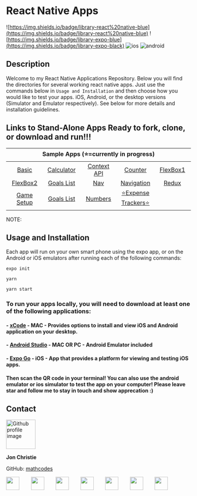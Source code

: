 # React Native Apps

![https://img.shields.io/badge/library-react%20native-blue](https://img.shields.io/badge/library-react%20native-blue) ![https://img.shields.io/badge/library-expo-blue](https://img.shields.io/badge/library-expo-black) ![ios](https://img.shields.io/badge/OS-iOS-white) ![android](https://img.shields.io/badge/library-android-green) 

## Description
Welcome to my React Native Applications Repository. Below you will find the directories for several working react native apps. Just use the commands below in `Usage and Installation` and then choose how you would like to test your apps. iOS, Android, or the desktop versions (Simulator and Emulator respectively). See below for more details and installation guidelines. 

## Links to Stand-Alone Apps Ready to fork, clone, or download and run!!!

<table class="tg" style="width:100% !important display:inline-table; text-align:center;">
<thead>
  <tr>
    <th class="tg-0pky" colspan="5">Sample Apps (⭐️=currently in progress)</th>
  </tr>
</thead>
<tbody>
  <tr>
   <td class="tg-0pky" style="width:10% !important;" colspan="1">
      <a href="https://github.com/mathcodes/react-native-apps/tree/main/sample-apps/rn-basic">Basic</a>
    </td>
     <td class="tg-0pky" style="width:20% !important;" colspan="1">
      <a href="https://github.com/mathcodes/react-native-apps/tree/main/sample-apps/rn-calculator">Calculator</a>
    </td>
     <td class="tg-0pky" style="width:20% !important;" colspan="1">
      <a href="https://github.com/mathcodes/react-native-apps/tree/main/sample-apps/rn-contextAPI">Context API</a>
    </td>
    <td class="tg-0pky" style="width:20% !important;" colspan="1">
      <a href="https://github.com/mathcodes/react-native-apps/tree/main/sample-apps/rn-counter">Counter</a>
    </td>
    <td class="tg-0pky" style="width:20% !important;" colspan="1">
      <a href="https://github.com/mathcodes/react-native-apps/tree/main/sample-apps/rn-flexbox1">FlexBox1</a>
    </td>
  </tr>
  <tr>
    <td class="tg-0pky" style="width:20% !important;" colspan="1">
      <a href="https://github.com/mathcodes/react-native-apps/tree/main/sample-apps/rn-flexbox2">FlexBox2</a>
    </td>
    <td class="tg-0pky" style="width:20% !important;" colspan="1">
      <a href="https://github.com/mathcodes/react-native-goals-app/tree/main/sample-apps/react-native-goals-list">Goals List</a>
    </td>
    <td class="tg-0pky" style="width:20% !important;" colspan="1">
      <a href="https://github.com/mathcodes/react-native-apps/tree/main/sample-apps/rn-nav">Nav</a>
    </td>
    <td class="tg-0pky" style="width:20% !important;" colspan="1">
      <a href="https://github.com/mathcodes/react-native-apps/tree/main/sample-apps/rn-navigation">Navigation</a>
    </td>
    <td class="tg-0pky" style="width:20% !important;" colspan="1">
      <a href="https://github.com/mathcodes/react-native-apps/tree/main/sample-apps/rn-redux">Redux</a>
    </td>
    </tr>
    <tr>
    <td class="tg-0pky" style="width:20% !important;" colspan="1">
      <a href="https://github.com/mathcodes/react-native-apps/tree/main/sample-apps/rn-game-setup">Game Setup</a>
    </td>
      <td class="tg-0pky" style="width:20% !important;" colspan="1">
      <a href="https://github.com/mathcodes/react-native-apps/tree/main/sample-apps/rn-goals-list">Goals List</a>
    </td>
    <td class="tg-0pky" style="width:20% !important;" colspan="1">
      <a href="https://github.com/mathcodes/react-native-apps/tree/main/sample-apps/rn-numbers">Numbers</a>
    </td>
     <td class="tg-0pky" style="width:20% !important;" colspan="1">
      <a href="https://github.com/mathcodes/react-native-apps/tree/main/sample-apps/rn-expense-trackers">⭐️Expense Trackers⭐️</a>
    </td>
    </tr>
    
   
  
</tbody>
</table>

NOTE: 

## Usage and Installation
Each app will run on your own smart phone using the expo app, or on the Android or iOS emulators after running each of the following commands:
```
expo init

yarn
 
yarn start
```
### To run your apps locally, you will need to download at least one of the following applications:

#### - [xCode](https://apps.apple.com/us/app/xcode/id497799835?mt=12) - MAC - Provides options to install and view iOS and Android application on your desktop.

#### - [Android Studio](https://developer.android.com/studio) - MAC OR PC - Android Emulator included 


#### - [Expo Go](https://apps.apple.com/us/app/expo-go/id982107779) - iOS - App that provides a platform for viewing and testing iOS apps.

#### Then scan the QR code in your terminal! You can also use the android emulator or ios simulator to test the app on your computer! Please leave star and follow me to stay in touch and show apprecation :) 

## Contact
<img src="https://avatars0.githubusercontent.com/u/17928947?v=4" alt="Github profile image" width="80px" height="80px" />

__Jon Christie__ 

GitHub: [mathcodes](https://github.com/mathcodes) 

[<code><img width="36px" src="https://img.icons8.com/color/48/000000/linkedin.png"/></code>](https://www.linkedin.com/jonchristie)       
[<code><img width="36" src="https://img.icons8.com/color/48/000000/twitter--v2.png"/></code>](https://twitter.com/jonpchristie)       
[<code><img width="36" src="https://img.icons8.com/color/48/000000/youtube-play.png"/></code>](https://www.youtube.com/channel/UC5GFnN-lv8Yuqc9O3b79k6g)       
[<code><img width="36" src="https://img.icons8.com/color/48/000000/facebook.png"/></code>](https://www.facebook.com/jonpchristie)       
[<code><img width="36" src="https://img.icons8.com/color/48/000000/instagram-new--v2.png"/></code>](https://www.instagram.com/fullstack11235)       
[<code><img width="36" src="https://img.icons8.com/color/48/000000/soundcloud.png"/></code>](https://soundcloud.com/jonchristie#/)       
[<code><img width="36" src="https://img.icons8.com/color/48/000000/spotify--v1.png"/></code>](https://open.spotify.com/artist/07S7aLfxH70VAX64g1WuFw?si=tlOj1OMBRLm-y4sY8Lox3Q)
